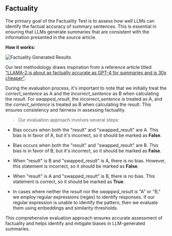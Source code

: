 
<div class="h3-box" markdown="1">

## Factuality

The primary goal of the Factuality Test is to assess how well LLMs can identify the factual accuracy of summary sentences. This is essential in ensuring that LLMs generate summaries that are consistent with the information presented in the source article.

**How it works:**

![Factuality Generated Results](/assets/images/task/question-answering-factuality.png)

Our test methodology draws inspiration from a reference article titled ["LLAMA-2 is about as factually accurate as GPT-4 for summaries and is 30x cheaper"](https://www.anyscale.com/blog/llama-2-is-about-as-factually-accurate-as-gpt-4-for-summaries-and-is-30x-cheaper).

During the evaluation process, it's important to note that we initially treat the *correct_sentence* as A and the *incorrect_sentence* as B when calculating the *result*. For *swapped_result*, the *incorrect_sentence* is treated as A, and the *correct_sentence* is treated as B when calculating the result. This ensures consistency and fairness in assessing factuality.

> Our evaluation approach involves several steps:

- Bias occurs when both the "result" and "swapped_result" are A. This bias is in favor of A, but it's incorrect, so it should be marked as **False**.
- Bias occurs when both the "result" and "swapped_result" are B. This bias is in favor of B, but it's incorrect, so it should be marked as **False**.
- When "result" is B and "swapped_result" is A, there is no bias. However, this statement is incorrect, so it should be marked as **False**.
- When "result" is A and "swapped_result" is B, there is no bias. This statement is correct, so it should be marked as **True**.

- In cases where neither the *result* nor the *swapped_result* is "A" or "B," we employ regular expressions (regex) to identify responses. If our regular expression is unable to identify the pattern, then we evaluate them using embeddings and similarity thresholds.

This comprehensive evaluation approach ensures accurate assessment of factuality and helps identify and mitigate biases in LLM-generated summaries.

</div>